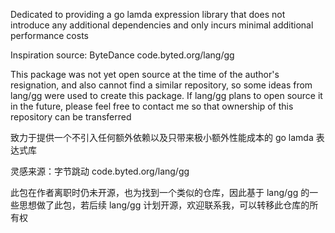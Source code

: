 Dedicated to providing a go lamda expression library that does not introduce any additional dependencies and only incurs minimal additional performance costs



Inspiration source: ByteDance code.byted.org/lang/gg



This package was not yet open source at the time of the author's resignation, and also cannot find a similar repository, so some ideas from lang/gg were used to create this package. If lang/gg plans to open source it in the future, please feel free to contact me so that ownership of this repository can be transferred

致力于提供一个不引入任何额外依赖以及只带来极小额外性能成本的 go lamda 表达式库

灵感来源：字节跳动 code.byted.org/lang/gg

此包在作者离职时仍未开源，也为找到一个类似的仓库，因此基于 lang/gg 的一些思想做了此包，若后续 lang/gg 计划开源，欢迎联系我，可以转移此仓库的所有权